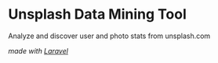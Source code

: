 # Unsplash Data Mining Tool

Analyze and discover user and photo stats from unsplash.com
  
<em>made with <a href="https://laravel.com/" target="_blank">Laravel</a></em>
